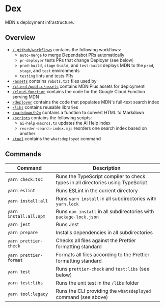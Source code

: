 # Dex

MDN's deployment infrastructure.

## Overview

- [`/.github/workflows`](./.github/workflows) contains the following workflows:
  - `auto-merge` to merge Dependabot PRs automatically
  - `pr-deployer` tests PRs that change Deployer (see below)
  - `prod-build`, `stage-build`, and `test-build` deploys MDN to the `prod`,
    `stage`, and `test` environments
  - `testing` lints and tests PRs
- [`/assets`](./assets) contains `robots.txt` files used by
- [`/client/public/assets`](./client/public/assets) contains MDN Plus assets for
  deployment
- [`/cloud-function`](./cloud-function/) contains the code for the Google Cloud
  Function serving MDN
- [`/deployer`](./deployer) contains the code that populates MDN's full-text
  search index
- [`/libs`](./libs) contains reusable libraries
- [`/markdown/h2m`](./markdown/h2m) contains a function to convert HTML to
  Markdown
- [`/scripts`](./scripts) contains the following scripts:
  - `ai-help-macros.ts` updates the AI Help index
  - `reorder-search-index.mjs` reorders one search index based on another
- [`/tool`](./tool) contains the `whatsdeployed` command

## Commands

| Command                | Description                                                                     |
| ---------------------- | ------------------------------------------------------------------------------- |
| `yarn check:tsc`       | Runs the TypeScript compiler to check types in all directories using TypeScript |
| `yarn eslint`          | Runs ESLint in the current directory                                            |
| `yarn install:all`     | Runs `yarn install` in all subdirectories with `yarn.lock`                      |
| `yarn install:all:npm` | Runs `npm install` in all subdirectories with `package-lock.json`               |
| `yarn jest`            | Runs Jest                                                                       |
| `yarn prepare`         | Installs dependencies in all subdirectories                                     |
| `yarn prettier-check`  | Checks all files against the Prettier formatting standard                       |
| `yarn prettier-format` | Formats all files according to the Prettier formatting standard                 |
| `yarn test`            | Runs `prettier-check` and `test:libs` (see below)                               |
| `yarn test:libs`       | Runs the unit test in the `/libs` folder                                        |
| `yarn tool:legacy`     | Runs the CLI providing the `whatsdeployed` command (see above)                  |
